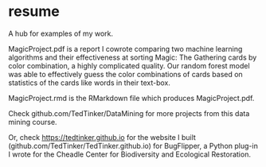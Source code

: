 # resume
A hub for examples of my work.

MagicProject.pdf is a report I cowrote comparing two machine learning algorithms and their effectiveness at sorting Magic: The Gathering cards by color combination, a highly complicated quality. Our random forest model was able to effectively guess the color combinations of cards based on statistics of the cards like words in their text-box.

MagicProject.rmd is the RMarkdown file which produces MagicProject.pdf. 

Check github.com/TedTinker/DataMining for more projects from this data mining course.

Or, check https://tedtinker.github.io for the website I built (github.com/TedTinker/TedTinker.github.io) for BugFlipper, a Python plug-in I wrote for the Cheadle Center for Biodiversity and Ecological Restoration. 
